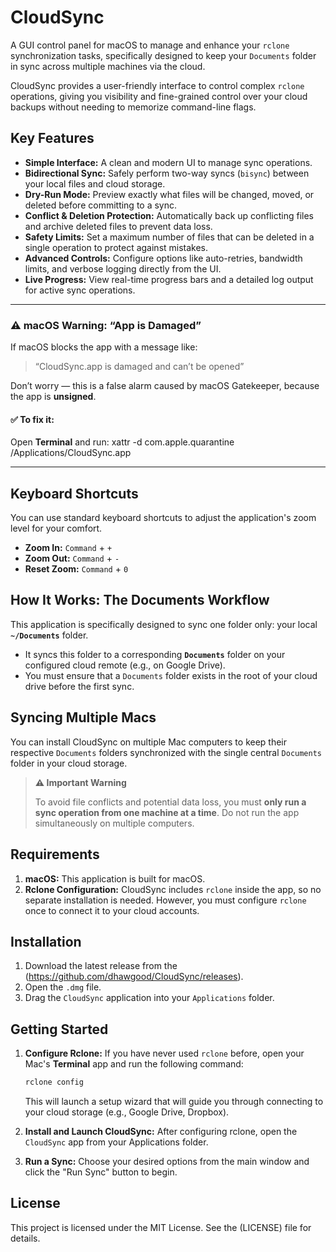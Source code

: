 # CloudSync

A GUI control panel for macOS to manage and enhance your `rclone` synchronization tasks, specifically designed to keep your `Documents` folder in sync across multiple machines via the cloud.

CloudSync provides a user-friendly interface to control complex `rclone` operations, giving you visibility and fine-grained control over your cloud backups without needing to memorize command-line flags.

## Key Features

* **Simple Interface:** A clean and modern UI to manage sync operations.
* **Bidirectional Sync:** Safely perform two-way syncs (`bisync`) between your local files and cloud storage.
* **Dry-Run Mode:** Preview exactly what files will be changed, moved, or deleted before committing to a sync.
* **Conflict & Deletion Protection:** Automatically back up conflicting files and archive deleted files to prevent data loss.
* **Safety Limits:** Set a maximum number of files that can be deleted in a single operation to protect against mistakes.
* **Advanced Controls:** Configure options like auto-retries, bandwidth limits, and verbose logging directly from the UI.
* **Live Progress:** View real-time progress bars and a detailed log output for active sync operations.

- - - 

### ⚠️ macOS Warning: “App is Damaged”

If macOS blocks the app with a message like:

> “CloudSync.app is damaged and can’t be opened”

Don’t worry — this is a false alarm caused by macOS Gatekeeper, because the app is **unsigned**.

#### ✅ To fix it:
Open **Terminal** and run:
xattr -d com.apple.quarantine /Applications/CloudSync.app

- - -

## Keyboard Shortcuts

You can use standard keyboard shortcuts to adjust the application's zoom level for your comfort.

* **Zoom In:** `Command` + `+`
* **Zoom Out:** `Command` + `-`
* **Reset Zoom:** `Command` + `0`

## How It Works: The Documents Workflow

This application is specifically designed to sync one folder only: your local **`~/Documents`** folder.

* It syncs this folder to a corresponding **`Documents`** folder on your configured cloud remote (e.g., on Google Drive).
* You must ensure that a `Documents` folder exists in the root of your cloud drive before the first sync.

## Syncing Multiple Macs

You can install CloudSync on multiple Mac computers to keep their respective `Documents` folders synchronized with the single central `Documents` folder in your cloud storage.

> **⚠️ Important Warning**
>
> To avoid file conflicts and potential data loss, you must **only run a sync operation from one machine at a time**. Do not run the app simultaneously on multiple computers.

## Requirements

1.  **macOS:** This application is built for macOS.
2.  **Rclone Configuration:** CloudSync includes `rclone` inside the app, so no separate installation is needed. However, you must configure `rclone` once to connect it to your cloud accounts.

## Installation

1.  Download the latest release from the (https://github.com/dhawgood/CloudSync/releases).
2.  Open the `.dmg` file.
3.  Drag the `CloudSync` application into your `Applications` folder.

## Getting Started

1.  **Configure Rclone:** If you have never used `rclone` before, open your Mac's **Terminal** app and run the following command:
    ```bash
    rclone config
    ```
    This will launch a setup wizard that will guide you through connecting to your cloud storage (e.g., Google Drive, Dropbox).

2.  **Install and Launch CloudSync:** After configuring rclone, open the `CloudSync` app from your Applications folder.

3.  **Run a Sync:** Choose your desired options from the main window and click the "Run Sync" button to begin.

## License

This project is licensed under the MIT License. See the (LICENSE) file for details.

